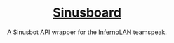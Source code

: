 <a href="https://sinus.jerbob.me"><h1 align="center">Sinusboard</h1></a>
<p align="center">A Sinusbot API wrapper for the <a href="https://infernolan.co.uk/">InfernoLAN</a> teamspeak.</p>
